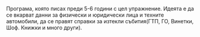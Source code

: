 Програма, която писах преди 5-6 години с цел упражнение. Идеята е да се вкарват данни за физически и юридически лица и техните автомобили, да се правят справки за изтекли събития(ГТП, ГО, Винетки, Шоф. Книжки и много други).
